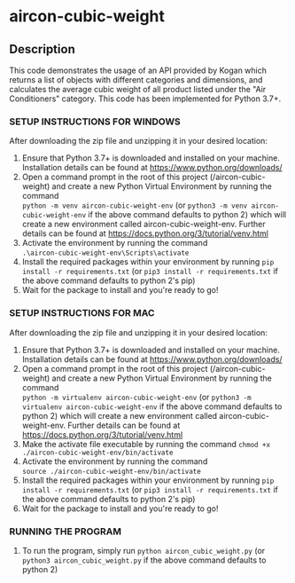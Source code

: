# aircon-cubic-weight

## Description

This code demonstrates the usage of an API provided by Kogan which returns a list of objects with different categories and dimensions, and calculates the average cubic weight of all product listed under the "Air Conditioners" category. This code has been implemented for Python 3.7+.

### SETUP INSTRUCTIONS FOR WINDOWS

After downloading the zip file and unzipping it in your desired location:

1. Ensure that Python 3.7+ is downloaded and installed on your machine. Installation details can be found at https://www.python.org/downloads/
2. Open a command prompt in the root of this project (/aircon-cubic-weight) and create a new Python Virtual Environment by running the command  
    `python -m venv aircon-cubic-weight-env`
   (or `python3 -m venv aircon-cubic-weight-env` if the above command defaults to python 2)
   which will create a new environment called aircon-cubic-weight-env. Further details can be found at https://docs.python.org/3/tutorial/venv.html
3. Activate the environment by running the command  
   `.\aircon-cubic-weight-env\Scripts\activate`
4. Install the required packages within your environment by running
   `pip install -r requirements.txt`
   (or `pip3 install -r requirements.txt` if the above command defaults to python 2's pip)
5. Wait for the package to install and you're ready to go!

### SETUP INSTRUCTIONS FOR MAC

After downloading the zip file and unzipping it in your desired location:

1. Ensure that Python 3.7+ is downloaded and installed on your machine. Installation details can be found at https://www.python.org/downloads/
2. Open a command prompt in the root of this project (/aircon-cubic-weight) and create a new Python Virtual Environment by running the command  
    `python -m virtualenv aircon-cubic-weight-env`
   (or `python3 -m virtualenv aircon-cubic-weight-env` if the above command defaults to python 2)
   which will create a new environment called aircon-cubic-weight-env. Further details can be found at https://docs.python.org/3/tutorial/venv.html
3. Make the activate file executable by running the command
   `chmod +x ./aircon-cubic-weight-env/bin/activate`
4. Activate the environment by running the command  
   `source ./aircon-cubic-weight-env/bin/activate`
5. Install the required packages within your environment by running
   `pip install -r requirements.txt`
   (or `pip3 install -r requirements.txt` if the above command defaults to python 2's pip)
6. Wait for the package to install and you're ready to go!

### RUNNING THE PROGRAM

1. To run the program, simply run
   `python aircon_cubic_weight.py`
   (or `python3 aircon_cubic_weight.py` if the above command defaults to python 2)
